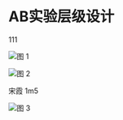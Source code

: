 # AB实验层级设计
111

![图 1](http://rwwkpa7yo.hn-bkt.clouddn.com/052cab6c769b65a97a1552aa9ef41cbe4819525ee1c2ecfab139cc2535535d20.png)  

![图 2](https://s2.loli.net/2023/06/28/dNySJ5Chxzr39Y6.png)  


宋霞 1m5

![图 3](https://s2.loli.net/2023/06/28/GcyDX7KPSA4gbIv.png)  
